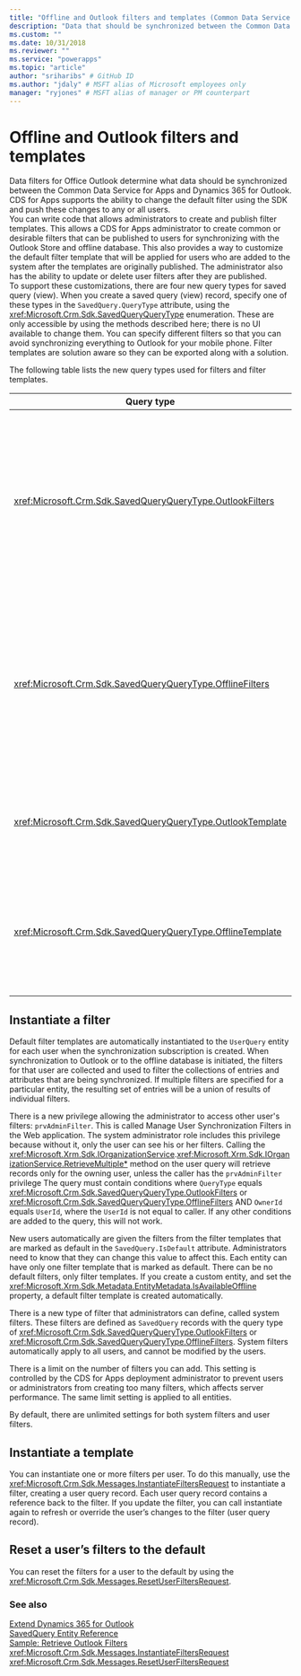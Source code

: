 ```yaml
---
title: "Offline and Outlook filters and templates (Common Data Service for Apps)| Microsoft Docs"
description: "Data that should be synchronized between the Common Data Service for Apps and Dynamics 365 for Outlook is determined by Data Filters for Office Outlook"
ms.custom: ""
ms.date: 10/31/2018
ms.reviewer: ""
ms.service: "powerapps"
ms.topic: "article"
author: "sriharibs" # GitHub ID
ms.author: "jdaly" # MSFT alias of Microsoft employees only
manager: "ryjones" # MSFT alias of manager or PM counterpart
---
```

# Offline and Outlook filters and templates

Data filters for Office Outlook  determine what data should be synchronized between the Common Data Service for Apps and Dynamics 365 for Outlook. CDS for Apps supports the ability to change the default filter using the SDK and push these changes to any or all users.  
You can write code that allows administrators to create and publish filter templates. This allows a CDS for Apps administrator to create common or desirable filters that can be published to users for synchronizing with the Outlook Store and offline database. This also provides a way to customize the default filter template that will be applied for users who are added to the system after the templates are originally published. The administrator also has the ability to update or delete user filters after they are published.  
To support these customizations, there are four new query types for saved query (view). When you create a saved query (view) record, specify one of these types in the `SavedQuery.QueryType` attribute, using the <xref:Microsoft.Crm.Sdk.SavedQueryQueryType> enumeration. These are only accessible by using the methods described here; there is no UI available to change them. You can specify different filters so that you can avoid synchronizing everything to Outlook for your mobile phone. Filter templates are solution aware so they can be exported along with a solution.  
  
 The following table lists the new query types used for filters and filter templates.  
  
|Query type|Description|  
|----------------|-----------------|  
|<xref:Microsoft.Crm.Sdk.SavedQueryQueryType.OutlookFilters>|Defines the subset of an entity to be synchronized with Dynamics 365 for Outlook. The subset of data defined by these filters will synchronize to Outlook folders such as Contacts, Calendar, and so on.|  
|<xref:Microsoft.Crm.Sdk.SavedQueryQueryType.OfflineFilters>|Defines the subset of an entity to be synchronized with Dynamics 365 for Microsoft Office Outlook with Offline Access. The subset of data defined by these filters will synchronize to the offline database.|  
|<xref:Microsoft.Crm.Sdk.SavedQueryQueryType.OutlookTemplate>|Defines a filter template applied to new users for synchronization with Dynamics 365 for Outlook.|  
|<xref:Microsoft.Crm.Sdk.SavedQueryQueryType.OfflineTemplate>|Defines a filter template applied to new users for synchronization with Dynamics 365 for Microsoft Office Outlook with Offline Access.|  
  
## Instantiate a filter

Default filter templates are automatically instantiated to the `UserQuery` entity for each user when the synchronization subscription is created. When synchronization to Outlook or to the offline database is initiated, the filters for that user are collected and used to filter the collections of entries and attributes that are being synchronized. If multiple filters are specified for a particular entity, the resulting set of entries will be a union of results of individual filters.  

There is a new privilege allowing the administrator to access other user's filters: `prvAdminFilter`. This is called Manage User Synchronization Filters in the Web application. The system administrator role includes this privilege because without it, only the user can see his or her filters. Calling the <xref:Microsoft.Xrm.Sdk.IOrganizationService>.<xref:Microsoft.Xrm.Sdk.IOrganizationService.RetrieveMultiple*> method on the user query will retrieve records only for the owning user, unless the caller has the `prvAdminFilter` privilege The query must contain conditions where `QueryType` equals <xref:Microsoft.Crm.Sdk.SavedQueryQueryType.OutlookFilters> or <xref:Microsoft.Crm.Sdk.SavedQueryQueryType.OfflineFilters> AND `OwnerId` equals `UserId`, where the `UserId` is not equal to caller. If any other conditions are added to the query, this will not work.  

New users automatically are given the filters from the filter templates that are marked as default in the `SavedQuery.IsDefault` attribute. Administrators need to know that they can change this value to affect this. Each entity can have only one filter template that is marked as default. There can be no default filters, only filter templates. If you create a custom entity, and set the <xref:Microsoft.Xrm.Sdk.Metadata.EntityMetadata.IsAvailableOffline> property, a default filter template is created automatically.  

There is a new type of filter that administrators can define, called system filters. These filters are defined as `SavedQuery` records with the query type of <xref:Microsoft.Crm.Sdk.SavedQueryQueryType.OutlookFilters> or <xref:Microsoft.Crm.Sdk.SavedQueryQueryType.OfflineFilters>. System filters automatically apply to all users, and cannot be modified by the users.  

There is a limit on the number of filters you can add. This setting is controlled by the CDS for Apps deployment administrator to prevent users or administrators from creating too many filters, which affects server performance. The same limit setting is applied to all entities.  

By default, there are unlimited settings for both system filters and user filters.  

## Instantiate a template

You can instantiate one or more filters per user. To do this manually, use the <xref:Microsoft.Crm.Sdk.Messages.InstantiateFiltersRequest> to instantiate a filter, creating a user query record. Each user query record contains a reference back to the filter. If you update the filter, you can call instantiate again to refresh or override the user’s changes to the filter (user query record).  
  
## Reset a user’s filters to the default

You can reset the filters for a user to the default by using the <xref:Microsoft.Crm.Sdk.Messages.ResetUserFiltersRequest>.  
  
### See also

[Extend Dynamics 365 for Outlook](extend-dynamics-365-outlook.md)<br />
[SavedQuery Entity Reference](../reference/entities/savedquery.md)<br />
[Sample: Retrieve Outlook Filters](sample-create-retrieve-outlook-filters.md)<br /> 
<xref:Microsoft.Crm.Sdk.Messages.InstantiateFiltersRequest><br />
<xref:Microsoft.Crm.Sdk.Messages.ResetUserFiltersRequest>